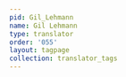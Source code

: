```yaml
---
pid: Gil_Lehmann
name: Gil Lehmann
type: translator
order: '055'
layout: tagpage
collection: translator_tags
---
```

